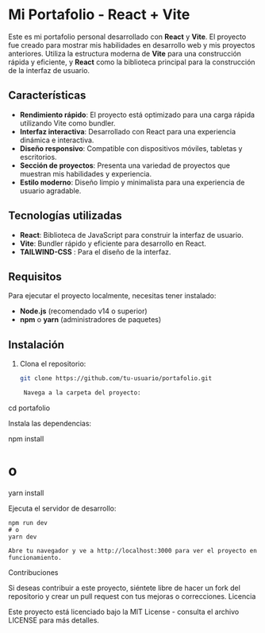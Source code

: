 # Mi Portafolio - React + Vite

Este es mi portafolio personal desarrollado con **React** y **Vite**. El proyecto fue creado para mostrar mis habilidades en desarrollo web y mis proyectos anteriores. Utiliza la estructura moderna de **Vite** para una construcción rápida y eficiente, y **React** como la biblioteca principal para la construcción de la interfaz de usuario.

## Características

- **Rendimiento rápido**: El proyecto está optimizado para una carga rápida utilizando Vite como bundler.
- **Interfaz interactiva**: Desarrollado con React para una experiencia dinámica e interactiva.
- **Diseño responsivo**: Compatible con dispositivos móviles, tabletas y escritorios.
- **Sección de proyectos**: Presenta una variedad de proyectos que muestran mis habilidades y experiencia.
- **Estilo moderno**: Diseño limpio y minimalista para una experiencia de usuario agradable.

## Tecnologías utilizadas

- **React**: Biblioteca de JavaScript para construir la interfaz de usuario.
- **Vite**: Bundler rápido y eficiente para desarrollo en React.
- **TAILWIND-CSS** : Para el diseño de la interfaz.

## Requisitos

Para ejecutar el proyecto localmente, necesitas tener instalado:

- **Node.js** (recomendado v14 o superior)
- **npm** o **yarn** (administradores de paquetes)

## Instalación

1. Clona el repositorio:

   ```bash
   git clone https://github.com/tu-usuario/portafolio.git

    Navega a la carpeta del proyecto:

cd portafolio

Instala las dependencias:

npm install
# o
yarn install

Ejecuta el servidor de desarrollo:

    npm run dev
    # o
    yarn dev

    Abre tu navegador y ve a http://localhost:3000 para ver el proyecto en funcionamiento.

Contribuciones

Si deseas contribuir a este proyecto, siéntete libre de hacer un fork del repositorio y crear un pull request con tus mejoras o correcciones.
Licencia

Este proyecto está licenciado bajo la MIT License - consulta el archivo LICENSE para más detalles.
